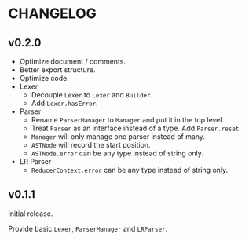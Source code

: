 # CHANGELOG

## v0.2.0

- Optimize document / comments.
- Better export structure.
- Optimize code.
- Lexer
  - Decouple `Lexer` to `Lexer` and `Builder`.
  - Add `Lexer.hasError`.
- Parser
  - Rename `ParserManager` to `Manager` and put it in the top level.
  - Treat `Parser` as an interface instead of a type. Add `Parser.reset`.
  - `Manager` will only manage one parser instead of many.
  - `ASTNode` will record the start position.
  - `ASTNode.error` can be any type instead of string only.
- LR Parser
  - `ReducerContext.error` can be any type instead of string only.

## v0.1.1

Initial release.

Provide basic `Lexer`, `ParserManager` and `LRParser`.
